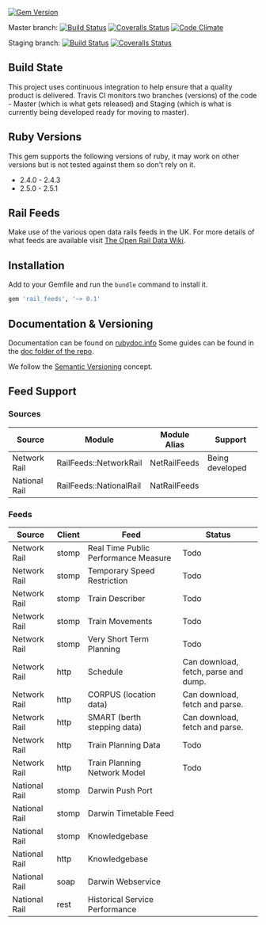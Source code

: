 [![Gem Version](https://badge.fury.io/rb/rail_feeds.png)](http://badge.fury.io/rb/rail_feeds)

Master branch:
[![Build Status](https://secure.travis-ci.org/robertgauld/rail_feeds.png?branch=master)](http://travis-ci.org/robertgauld/rail_feeds)
[![Coveralls Status](https://coveralls.io/repos/robertgauld/rail_feeds/badge.png?branch=master)](https://coveralls.io/r/robertgauld/rail_feeds)
[![Code Climate](https://codeclimate.com/github/robertgauld/rail_feeds.png?branch=master)](https://codeclimate.com/github/robertgauld/rail_feeds)

Staging branch:
[![Build Status](https://secure.travis-ci.org/robertgauld/rail_feeds.png?branch=staging)](http://travis-ci.org/robertgauld/rail_feeds)
[![Coveralls Status](https://coveralls.io/repos/robertgauld/rail_feeds/badge.png?branch=staging)](https://coveralls.io/r/robertgauld/rail_feeds)


## Build State
This project uses continuous integration to help ensure that a quality product is delivered.
Travis CI monitors two branches (versions) of the code - Master (which is what gets released)
and Staging (which is what is currently being developed ready for moving to master).


## Ruby Versions
This gem supports the following versions of ruby, it may work on other versions but is not tested against them so don't rely on it.

  * 2.4.0 - 2.4.3
  * 2.5.0 - 2.5.1


## Rail Feeds

Make use of the various open data rails feeds in the UK.
For more details of what feeds are available visit [The Open Rail Data Wiki](https://wiki.openraildata.com).

## Installation

Add to your Gemfile and run the `bundle` command to install it.

```ruby
gem 'rail_feeds', '~> 0.1'
```



## Documentation & Versioning

Documentation can be found on [rubydoc.info](http://rubydoc.info/github/robertgauld/rail_feeds/master/frames)
Some guides can be found in the [doc folder of the repo](https://github.com/robertgauld/rail_feeds/tree/master/doc/guides).

We follow the [Semantic Versioning](http://semver.org/) concept.


## Feed Support

### Sources

| Source        | Module                  | Module Alias | Support         |
| ------------- | ----------------------- | ------------ | --------------- |
| Network Rail  | RailFeeds::NetworkRail  | NetRailFeeds | Being developed |
| National Rail | RailFeeds::NationalRail | NatRailFeeds |                 |

### Feeds

| Source        | Client | Feed                                 | Status                               |
| ------------- | ------ | ------------------------------------ | ------------------------------------ |
| Network Rail  | stomp  | Real Time Public Performance Measure | Todo                                 |
| Network Rail  | stomp  | Temporary Speed Restriction          | Todo                                 |
| Network Rail  | stomp  | Train Describer                      | Todo                                 |
| Network Rail  | stomp  | Train Movements                      | Todo                                 |
| Network Rail  | stomp  | Very Short Term Planning             | Todo                                 |
| Network Rail  | http   | Schedule                             | Can download, fetch, parse and dump. |
| Network Rail  | http   | CORPUS (location data)               | Can download, fetch and parse.       |
| Network Rail  | http   | SMART (berth stepping data)          | Can download, fetch and parse.       |
| Network Rail  | http   | Train Planning Data                  | Todo                                 |
| Network Rail  | http   | Train Planning Network Model         | Todo                                 |
| National Rail | stomp  | Darwin Push Port                     |                                      |
| National Rail | stomp  | Darwin Timetable Feed                |                                      |
| National Rail | stomp  | Knowledgebase                        |                                      |
| National Rail | http   | Knowledgebase                        |                                      |
| National Rail | soap   | Darwin Webservice                    |                                      |
| National Rail | rest   | Historical Service Performance       |                                      |
